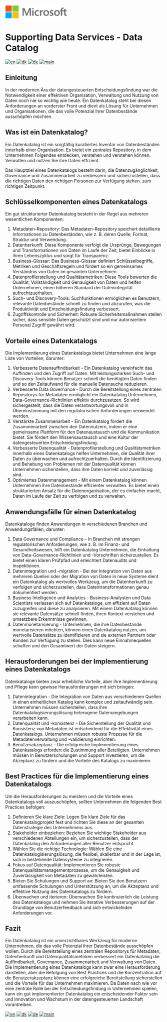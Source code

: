 ![microsoft](../../images/microsoft.png)

# Supporting Data Services - Data Catalog

[![en](https://img.shields.io/badge/lang-en-red.svg)](DataCatalog.md)
[![dk](https://img.shields.io/badge/lang-dk-green.svg)](DataCatalog-da.md)
[![de](https://img.shields.io/badge/lang-de-yellow.svg)](DataCatalog-de.md)
[![main](https://img.shields.io/badge/main-document-blue.svg)](../../README.md)

## Einleitung

In der modernen Ära der datengesteuerten Entscheidungsfindung war die Notwendigkeit einer effektiven Organisation, Verwaltung und Nutzung von Daten noch nie so wichtig wie heute.
Ein Datenkatalog steht bei diesen Anforderungen an vorderster Front und dient als Lösung für Unternehmen und Organisationen, die das volle Potenzial ihrer Datenbestände ausschöpfen möchten.

## Was ist ein Datenkatalog?

Ein Datenkatalog ist ein sorgfältig kuratiertes Inventar von Datenbeständen innerhalb einer Organisation. Es bietet ein zentrales Repository, in dem Unternehmen Folgendes entdecken, verstehen und verstehen können.
Verwalten und nutzen Sie ihre Daten effizient.

Das Hauptziel eines Datenkatalogs besteht darin, die Datenzugänglichkeit, Governance und Zusammenarbeit zu verbessern und sicherzustellen, dass die richtigen Daten den richtigen Personen zur Verfügung stehen.
zum richtigen Zeitpunkt.

## Schlüsselkomponenten eines Datenkatalogs

Ein gut strukturierter Datenkatalog besteht in der Regel aus mehreren wesentlichen Komponenten:

1) Metadaten-Repository: Das Metadaten-Repository speichert detaillierte Informationen zu Datenbeständen, wie z. B. deren Quelle, Format, Struktur und Verwendung.
2) Datenherkunft: Diese Komponente verfolgt die Ursprünge, Bewegungen und Transformationen von Daten im Laufe der Zeit, bietet Einblicke in ihren Lebenszyklus und sorgt für Transparenz.
3) Business-Glossar: Das Business-Glossar definiert Schlüsselbegriffe, Metriken und Geschäftsregeln und fördert so ein gemeinsames Verständnis von Daten im gesamten Unternehmen.
4) Datenprofilerstellung und Qualitätsmetriken: Diese Tools bewerten die Qualität, Vollständigkeit und Genauigkeit von Daten und helfen Unternehmen, einen höheren Standard der Datenintegrität aufrechtzuerhalten.
5) Such- und Discovery-Tools: Suchfunktionen ermöglichen es Benutzern, relevante Datenbestände schnell zu finden und abzurufen, was die Produktivität und Entscheidungsfindung verbessert.
6) Zugriffskontrolle und Sicherheit: Robuste Sicherheitsmaßnahmen stellen sicher, dass sensible Daten geschützt sind und nur autorisiertem Personal Zugriff gewährt wird.

## Vorteile eines Datenkatalogs

Die Implementierung eines Datenkatalogs bietet Unternehmen eine lange Liste von Vorteilen, darunter:

1) Verbesserte Datenauffindbarkeit - Ein Datenkatalog vereinfacht das Auffinden und den Zugriff auf Daten. Mit leistungsstarken Such- und Discovery-Tools können Benutzer schnell die benötigten Daten finden und so den Zeitaufwand für die manuelle Datensuche reduzieren.
2) Verbesserte Data Governance - Durch die Bereitstellung eines zentralen Repositorys für Metadaten ermöglicht ein Datenkatalog Unternehmen, Data-Governance-Richtlinien effektiv durchzusetzen. So wird sichergestellt, dass die Daten verantwortungsvoll und in Übereinstimmung mit den regulatorischen Anforderungen verwendet werden.
3) Verstärkte Zusammenarbeit - Ein Datenkatalog fördert die Zusammenarbeit zwischen den Datennutzern, indem er eine gemeinsame Plattform für den Datenaustausch und die Kommunikation bietet. Sie fördert den Wissensaustausch und eine Kultur der datengesteuerten Entscheidungsfindung.
4) Verbesserte Datenqualität - Datenprofilerstellung und Qualitätsmetriken innerhalb eines Datenkatalogs helfen Unternehmen, die Qualität ihrer Daten zu überwachen und aufrechtzuerhalten. Durch die Identifizierung und Behebung von Problemen mit der Datenqualität können Unternehmen sicherstellen, dass ihre Daten korrekt und zuverlässig sind.
5) Optimiertes Datenmanagement - Mit einem Datenkatalog können Unternehmen ihre Datenbestände effizienter verwalten. Es bietet einen strukturierten Ansatz für die Datenorganisation, der es einfacher macht, Daten im Laufe der Zeit zu verfolgen und zu verwalten.

## Anwendungsfälle für einen Datenkatalog

Datenkataloge finden Anwendungen in verschiedenen Branchen und Anwendungsfällen, darunter:

1) Data Governance und Compliance – In Branchen mit strengen regulatorischen Anforderungen, wie z. B. im Finanz- und Gesundheitswesen, hilft ein Datenkatalog Unternehmen, die Einhaltung von Data-Governance-Richtlinien und -Vorschriften sicherzustellen. Es bietet einen klaren Prüfpfad und erleichtert Datenaudits und Inspektionen.
2) Datenintegration und -migration - Bei der Integration von Daten aus mehreren Quellen oder der Migration von Daten in neue Systeme dient ein Datenkatalog als wertvolles Werkzeug, um die Datenherkunft zu verfolgen und sicherzustellen, dass Datentransformationen genau dokumentiert werden.
3) Business Intelligence und Analytics - Business-Analysten und Data Scientists verlassen sich auf Datenkataloge, um effizient auf Daten zuzugreifen und diese zu analysieren. Mit einem Datenkatalog können sie relevante Datensätze schnell finden, ihren Kontext verstehen und umsetzbare Erkenntnisse gewinnen.
4) Datenmonetarisierung - Unternehmen, die ihre Datenbestände monetarisieren möchten, können einen Datenkatalog nutzen, um wertvolle Datensätze zu identifizieren und sie externen Partnern oder Kunden zur Verfügung zu stellen. Dies kann neue Einnahmequellen schaffen und den Gesamtwert der Daten steigern.

## Herausforderungen bei der Implementierung eines Datenkatalogs

Datenkataloge bieten zwar erhebliche Vorteile, aber ihre Implementierung und Pflege kann gewisse Herausforderungen mit sich bringen:

1) Datenintegration - Die Integration von Daten aus verschiedenen Quellen in einen einheitlichen Katalog kann komplex und zeitaufwändig sein. Unternehmen müssen sicherstellen, dass ihre Datenkatalogisierungslösung heterogene Datenumgebungen verarbeiten kann.
2) Datenqualität und -konsistenz - Die Sicherstellung der Qualität und Konsistenz von Metadaten ist entscheidend für die Effektivität eines Datenkatalogs. Unternehmen müssen robuste Prozesse für die Metadatenverwaltung und -validierung einrichten.
3) Benutzerakzeptanz - Die erfolgreiche Implementierung eines Datenkatalogs erfordert die Zustimmung aller Beteiligten. Unternehmen müssen in Benutzerschulungen und Support investieren, um die Akzeptanz zu fördern und die Vorteile des Katalogs zu maximieren.

## Best Practices für die Implementierung eines Datenkatalogs

Um die Herausforderungen zu meistern und die Vorteile eines Datenkatalogs voll auszuschöpfen, sollten Unternehmen die folgenden Best Practices befolgen:

1) Definieren Sie klare Ziele: Legen Sie klare Ziele für das Datenkatalogprojekt fest und richten Sie diese an der gesamten Datenstrategie des Unternehmens aus.
2) Stakeholder einbeziehen: Beziehen Sie wichtige Stakeholder aus verschiedenen Abteilungen ein, um sicherzustellen, dass der Datenkatalog den Anforderungen aller Benutzer entspricht.
3) Wählen Sie die richtige Technologie: Wählen Sie eine Datenkatalogisierungslösung, die flexibel, skalierbar und in der Lage ist, sich in bestehende Datensysteme zu integrieren.
4) Fokus auf Datenqualität: Implementieren Sie robuste Datenqualitätsmanagementprozesse, um die Genauigkeit und Zuverlässigkeit von Metadaten zu gewährleisten.
5) Bieten Sie Schulungen und Support an: Bieten Sie den Benutzern umfassende Schulungen und Unterstützung an, um die Akzeptanz und effektive Nutzung des Datenkatalogs zu fördern.
6) Überwachen und iterieren: Überwachen Sie kontinuierlich die Leistung des Datenkatalogs und nehmen Sie iterative Verbesserungen auf der Grundlage von Benutzerfeedback und sich entwickelnden Anforderungen vor.

## Fazit

Ein Datenkatalog ist ein unverzichtbares Werkzeug für moderne Unternehmen, die das volle Potenzial ihrer Datenbestände ausschöpfen wollen. Durch die Bereitstellung eines zentralen Repositorys für Metadaten, Datenherkunft und Datenqualitätsmetriken verbessert ein Datenkatalog die Auffindbarkeit, Governance, Zusammenarbeit und Verwaltung von Daten. Die Implementierung eines Datenkatalogs kann zwar eine Herausforderung darstellen, aber die Befolgung von Best Practices und die Konzentration auf die Benutzerakzeptanz können eine erfolgreiche Bereitstellung sicherstellen und die Vorteile für das Unternehmen maximieren. Da Daten nach wie vor eine zentrale Rolle bei der Entscheidungsfindung in Unternehmen spielen, kann ein gut implementierter Datenkatalog ein entscheidender Faktor sein und Innovation und Wachstum in der datengesteuerten Landschaft vorantreiben.



[![en](https://img.shields.io/badge/lang-en-red.svg)](DataCatalog.md)
[![dk](https://img.shields.io/badge/lang-dk-green.svg)](DataCatalog-da.md)
[![de](https://img.shields.io/badge/lang-de-yellow.svg)](DataCatalog-de.md)
[![main](https://img.shields.io/badge/main-document-blue.svg)](../../README.md)